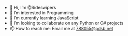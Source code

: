 - 👋 Hi, I’m @Sideswipers
- 👀 I’m interested in Programming
- 🌱 I’m currently learning JavaScript
- 💞️ I’m looking to collaborate on any Python or C# projects
- 📫 How to reach me: Email me at 788055@pdsb.net

<!---
Sideswipers/Sideswipers is a ✨ special ✨ repository because its `README.md` (this file) appears on your GitHub profile.
You can click the Preview link to take a look at your changes.
--->
